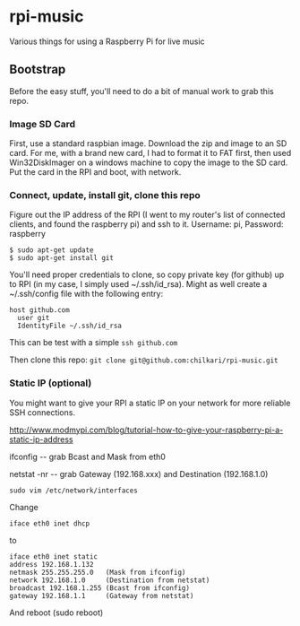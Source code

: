 # rpi-music
Various things for using a Raspberry Pi for live music

## Bootstrap

Before the easy stuff, you'll need to do a bit of manual work to grab this repo.

### Image SD Card

First, use a standard raspbian image. Download the zip and image to an SD card. For me, with a brand new card, I had to format it to FAT first, then used Win32DiskImager on a windows machine to copy the image to the SD card. Put the card in the RPI and boot, with network.

### Connect, update, install git, clone this repo

Figure out the IP address of the RPI (I went to my router's list of connected clients, and found the raspberry pi) and ssh to it. Username: pi, Password: raspberry

	$ sudo apt-get update
	$ sudo apt-get install git
	
You'll need proper credentials to clone, so copy private key (for github) up to RPI (in my case, I simply used ~/.ssh/id_rsa). Might as well create a ~/.ssh/config file with the following entry:

	host github.com
	  user git
	  IdentityFile ~/.ssh/id_rsa

This can be test with a simple `ssh github.com`

Then clone this repo: `git clone git@github.com:chilkari/rpi-music.git`

### Static IP (optional)

You might want to give your RPI a static IP on your network for more reliable SSH connections.

http://www.modmypi.com/blog/tutorial-how-to-give-your-raspberry-pi-a-static-ip-address

ifconfig 
-- grab Bcast and Mask from eth0

netstat -nr
-- grab Gateway (192.168.xxx) and Destination (192.168.1.0)

    sudo vim /etc/network/interfaces

Change 

    iface eth0 inet dhcp

to

    iface eth0 inet static
    address 192.168.1.132
    netmask 255.255.255.0   (Mask from ifconfig)
    network 192.168.1.0     (Destination from netstat)
    broadcast 192.168.1.255 (Bcast from ifconfig)
    gateway 192.168.1.1     (Gateway from netstat)
   

And reboot (sudo reboot)


